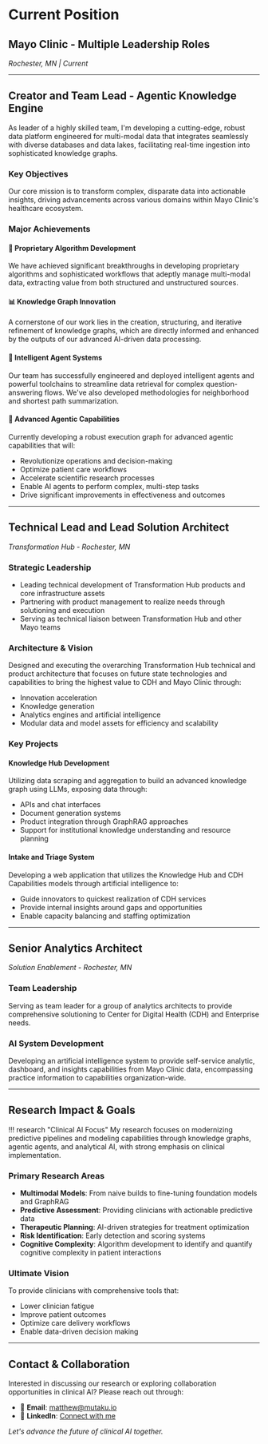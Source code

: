 # Current Position

## Mayo Clinic - Multiple Leadership Roles
*Rochester, MN | Current*

---

## Creator and Team Lead - Agentic Knowledge Engine

As leader of a highly skilled team, I'm developing a cutting-edge, robust data platform engineered for multi-modal data that integrates seamlessly with diverse databases and data lakes, facilitating real-time ingestion into sophisticated knowledge graphs.

### Key Objectives
Our core mission is to transform complex, disparate data into actionable insights, driving advancements across various domains within Mayo Clinic's healthcare ecosystem.

### Major Achievements

#### 🧠 Proprietary Algorithm Development
We have achieved significant breakthroughs in developing proprietary algorithms and sophisticated workflows that adeptly manage multi-modal data, extracting value from both structured and unstructured sources.

#### 📊 Knowledge Graph Innovation
A cornerstone of our work lies in the creation, structuring, and iterative refinement of knowledge graphs, which are directly informed and enhanced by the outputs of our advanced AI-driven data processing.

#### 🤖 Intelligent Agent Systems
Our team has successfully engineered and deployed intelligent agents and powerful toolchains to streamline data retrieval for complex question-answering flows. We've also developed methodologies for neighborhood and shortest path summarization.

#### 🎯 Advanced Agentic Capabilities
Currently developing a robust execution graph for advanced agentic capabilities that will:
- Revolutionize operations and decision-making
- Optimize patient care workflows
- Accelerate scientific research processes
- Enable AI agents to perform complex, multi-step tasks
- Drive significant improvements in effectiveness and outcomes

---

## Technical Lead and Lead Solution Architect
*Transformation Hub - Rochester, MN*

### Strategic Leadership
- Leading technical development of Transformation Hub products and core infrastructure assets
- Partnering with product management to realize needs through solutioning and execution
- Serving as technical liaison between Transformation Hub and other Mayo teams

### Architecture & Vision
Designed and executing the overarching Transformation Hub technical and product architecture that focuses on future state technologies and capabilities to bring the highest value to CDH and Mayo Clinic through:
- Innovation acceleration
- Knowledge generation
- Analytics engines and artificial intelligence
- Modular data and model assets for efficiency and scalability

### Key Projects

#### Knowledge Hub Development
Utilizing data scraping and aggregation to build an advanced knowledge graph using LLMs, exposing data through:
- APIs and chat interfaces
- Document generation systems
- Product integration through GraphRAG approaches
- Support for institutional knowledge understanding and resource planning

#### Intake and Triage System
Developing a web application that utilizes the Knowledge Hub and CDH Capabilities models through artificial intelligence to:
- Guide innovators to quickest realization of CDH services
- Provide internal insights around gaps and opportunities
- Enable capacity balancing and staffing optimization

---

## Senior Analytics Architect
*Solution Enablement - Rochester, MN*

### Team Leadership
Serving as team leader for a group of analytics architects to provide comprehensive solutioning to Center for Digital Health (CDH) and Enterprise needs.

### AI System Development
Developing an artificial intelligence system to provide self-service analytic, dashboard, and insights capabilities from Mayo Clinic data, encompassing practice information to capabilities organization-wide.

---

## Research Impact & Goals

!!! research "Clinical AI Focus"
    My research focuses on modernizing predictive pipelines and modeling capabilities through knowledge graphs, agentic agents, and analytical AI, with strong emphasis on clinical implementation.

### Primary Research Areas
- **Multimodal Models**: From naive builds to fine-tuning foundation models and GraphRAG
- **Predictive Assessment**: Providing clinicians with actionable predictive data
- **Therapeutic Planning**: AI-driven strategies for treatment optimization
- **Risk Identification**: Early detection and scoring systems
- **Cognitive Complexity**: Algorithm development to identify and quantify cognitive complexity in patient interactions

### Ultimate Vision
To provide clinicians with comprehensive tools that:
- Lower clinician fatigue
- Improve patient outcomes
- Optimize care delivery workflows
- Enable data-driven decision making

---

## Contact & Collaboration

Interested in discussing our research or exploring collaboration opportunities in clinical AI? Please reach out through:

- 📧 **Email**: [matthew@mutaku.io](mailto:matthew@mutaku.io)
- 💼 **LinkedIn**: [Connect with me](https://linkedin.com/in/matthew-martz-phd)

*Let's advance the future of clinical AI together.*